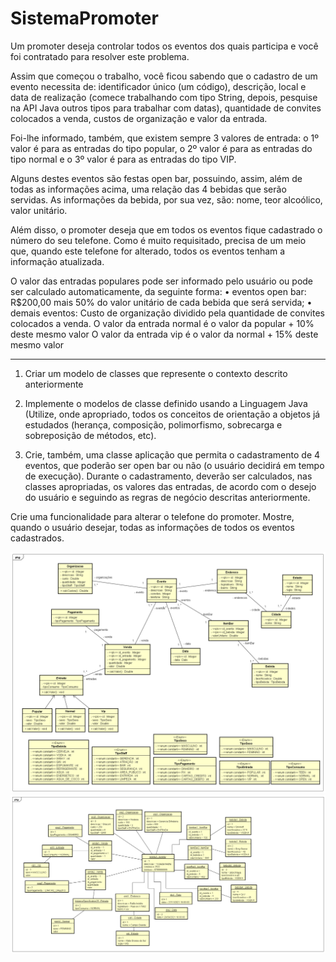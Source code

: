 # SistemaPromoter

Um promoter deseja controlar todos os eventos dos quais participa e você foi contratado
para resolver este problema.

Assim que começou o trabalho, você ficou sabendo que o cadastro de um evento
necessita de: identificador único (um código), descrição, local e data de realização
(comece trabalhando com tipo String, depois, pesquise na API Java outros tipos para
trabalhar com datas), quantidade de convites colocados a venda, custos de organização e
valor da entrada.

Foi-lhe informado, também, que existem sempre 3 valores de entrada: o 1º valor é para
as entradas do tipo popular, o 2º valor é para as entradas do tipo normal e o 3º valor é
para as entradas do tipo VIP.

Alguns destes eventos são festas open bar, possuindo, assim, além de todas as
informações acima, uma relação das 4 bebidas que serão servidas. As informações da
bebida, por sua vez, são: nome, teor alcoólico, valor unitário.

Além disso, o promoter deseja que em todos os eventos fique cadastrado o número do
seu telefone. Como é muito requisitado, precisa de um meio que, quando este telefone
for alterado, todos os eventos tenham a informação atualizada.

O valor das entradas populares pode ser informado pelo usuário ou pode ser calculado
automaticamente, da seguinte forma:
• eventos open bar: R$200,00 mais 50% do valor unitário de cada bebida que será
servida;
• demais eventos: Custo de organização dividido pela quantidade de convites
colocados a venda.
O valor da entrada normal é o valor da popular + 10% deste mesmo valor
O valor da entrada vip é o valor da normal + 15% deste mesmo valor
______________________________________________________________________
1) Criar um modelo de classes que represente o contexto descrito anteriormente

2) Implemente o modelos de classe definido usando a Linguagem Java (Utilize, onde
apropriado, todos os conceitos de orientação a objetos já estudados (herança,
composição, polimorfismo, sobrecarga e sobreposição de métodos, etc).

3) Crie, também, uma classe aplicação que permita o cadastramento de 4 eventos, que
poderão ser open bar ou não (o usuário decidirá em tempo de execução).
Durante o cadastramento, deverão ser calculados, nas classes apropriadas, os valores das
entradas, de acordo com o desejo do usuário e seguindo as regras de negócio descritas
anteriormente.

Crie uma funcionalidade para alterar o telefone do promoter.
Mostre, quando o usuário desejar, todas as informações de todos os eventos cadastrados.


![Text Alt](https://github.com/marcusrolimcc/SistemaPromoter/blob/master/src/img/Entities.png)
![Text Alt](https://github.com/marcusrolimcc/SistemaPromoter/blob/master/src/img/Instance.png)
